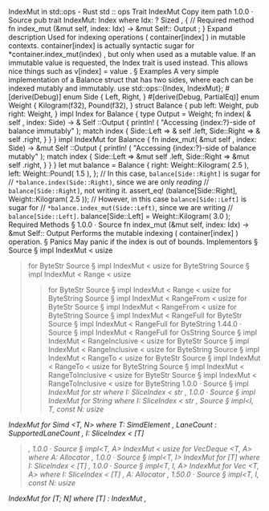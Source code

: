 IndexMut in std::ops - Rust
std
::
ops
Trait
IndexMut
Copy item path
1.0.0
·
Source
pub trait IndexMut<Idx>:
Index
<Idx>
where
    Idx: ?
Sized
,
{
    // Required method
    fn
index_mut
(&mut self, index: Idx) -> &mut Self::
Output
;
}
Expand description
Used for indexing operations (
container[index]
) in mutable contexts.
container[index]
is actually syntactic sugar for
*container.index_mut(index)
, but only when used as a mutable value. If
an immutable value is requested, the
Index
trait is used instead. This
allows nice things such as
v[index] = value
.
§
Examples
A very simple implementation of a
Balance
struct that has two sides, where
each can be indexed mutably and immutably.
use
std::ops::{Index, IndexMut};
#[derive(Debug)]
enum
Side {
    Left,
    Right,
}
#[derive(Debug, PartialEq)]
enum
Weight {
    Kilogram(f32),
    Pound(f32),
}
struct
Balance {
pub
left: Weight,
pub
right: Weight,
}
impl
Index<Side>
for
Balance {
type
Output = Weight;
fn
index(
&
self
, index: Side) ->
&
Self
::Output {
println!
(
"Accessing {index:?}-side of balance immutably"
);
match
index {
            Side::Left =>
&
self
.left,
            Side::Right =>
&
self
.right,
        }
    }
}
impl
IndexMut<Side>
for
Balance {
fn
index_mut(
&mut
self
, index: Side) ->
&mut
Self
::Output {
println!
(
"Accessing {index:?}-side of balance mutably"
);
match
index {
            Side::Left =>
&mut
self
.left,
            Side::Right =>
&mut
self
.right,
        }
    }
}
let
mut
balance = Balance {
    right: Weight::Kilogram(
2.5
),
    left: Weight::Pound(
1.5
),
};
// In this case, `balance[Side::Right]` is sugar for
// `*balance.index(Side::Right)`, since we are only *reading*
// `balance[Side::Right]`, not writing it.
assert_eq!
(balance[Side::Right], Weight::Kilogram(
2.5
));
// However, in this case `balance[Side::Left]` is sugar for
// `*balance.index_mut(Side::Left)`, since we are writing
// `balance[Side::Left]`.
balance[Side::Left] = Weight::Kilogram(
3.0
);
Required Methods
§
1.0.0
·
Source
fn
index_mut
(&mut self, index: Idx) -> &mut Self::
Output
Performs the mutable indexing (
container[index]
) operation.
§
Panics
May panic if the index is out of bounds.
Implementors
§
Source
§
impl
IndexMut
<
usize
> for
ByteStr
Source
§
impl
IndexMut
<
usize
> for
ByteString
Source
§
impl
IndexMut
<
Range
<
usize
>> for
ByteStr
Source
§
impl
IndexMut
<
Range
<
usize
>> for
ByteString
Source
§
impl
IndexMut
<
RangeFrom
<
usize
>> for
ByteStr
Source
§
impl
IndexMut
<
RangeFrom
<
usize
>> for
ByteString
Source
§
impl
IndexMut
<
RangeFull
> for
ByteStr
Source
§
impl
IndexMut
<
RangeFull
> for
ByteString
1.44.0
·
Source
§
impl
IndexMut
<
RangeFull
> for
OsString
Source
§
impl
IndexMut
<
RangeInclusive
<
usize
>> for
ByteStr
Source
§
impl
IndexMut
<
RangeInclusive
<
usize
>> for
ByteString
Source
§
impl
IndexMut
<
RangeTo
<
usize
>> for
ByteStr
Source
§
impl
IndexMut
<
RangeTo
<
usize
>> for
ByteString
Source
§
impl
IndexMut
<
RangeToInclusive
<
usize
>> for
ByteStr
Source
§
impl
IndexMut
<
RangeToInclusive
<
usize
>> for
ByteString
1.0.0
·
Source
§
impl<I>
IndexMut
<I> for
str
where
    I:
SliceIndex
<
str
>,
1.0.0
·
Source
§
impl<I>
IndexMut
<I> for
String
where
    I:
SliceIndex
<
str
>,
Source
§
impl<I, T, const N:
usize
>
IndexMut
<I> for
Simd
<T, N>
where
    T:
SimdElement
,
LaneCount
<N>:
SupportedLaneCount
,
    I:
SliceIndex
<
[T]
>,
1.0.0
·
Source
§
impl<T, A>
IndexMut
<
usize
> for
VecDeque
<T, A>
where
    A:
Allocator
,
1.0.0
·
Source
§
impl<T, I>
IndexMut
<I> for
[T]
where
    I:
SliceIndex
<
[T]
>,
1.0.0
·
Source
§
impl<T, I, A>
IndexMut
<I> for
Vec
<T, A>
where
    I:
SliceIndex
<
[T]
>,
    A:
Allocator
,
1.50.0
·
Source
§
impl<T, I, const N:
usize
>
IndexMut
<I> for
[T; N]
where
[T]
:
IndexMut
<I>,